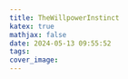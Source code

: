 ```yaml
---
title: TheWillpowerInstinct
katex: true
mathjax: false
date: 2024-05-13 09:55:52
tags:
cover_image:
---
```

